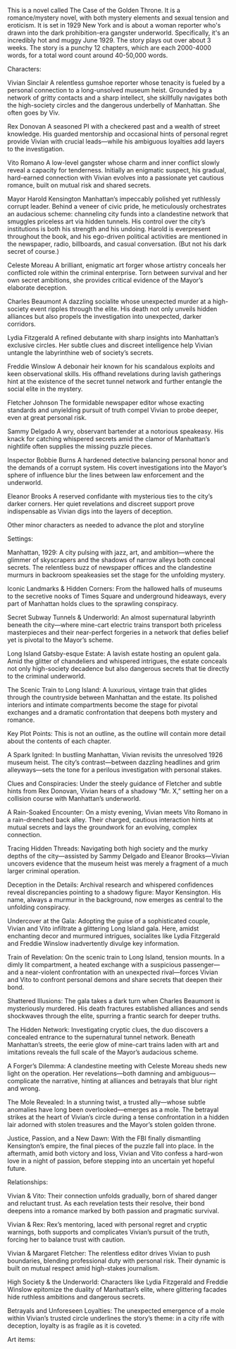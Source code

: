 This is a novel called The Case of the Golden Throne. 
It is a romance/mystery novel, with both mystery elements and sexual tension and eroticism. 
It is set in 1929 New York and is about a woman reporter who's drawn into the dark prohibition-era gangster underworld.
Specifically, it's an incredibly hot and muggy June 1929. The story plays out over about 3 weeks.
The story is a punchy 12 chapters, which are each 2000-4000 words, for a total word count around 40-50,000 words.

Characters:

Vivian Sinclair
A relentless gumshoe reporter whose tenacity is fueled by a personal connection to a long-unsolved museum heist. Grounded by a network of gritty contacts and a sharp intellect, she skillfully navigates both the high-society circles and the dangerous underbelly of Manhattan. She often goes by Viv.

Rex Donovan
A seasoned PI with a checkered past and a wealth of street knowledge. His guarded mentorship and occasional hints of personal regret provide Vivian with crucial leads—while his ambiguous loyalties add layers to the investigation.

Vito Romano
A low-level gangster whose charm and inner conflict slowly reveal a capacity for tenderness. Initially an enigmatic suspect, his gradual, hard-earned connection with Vivian evolves into a passionate yet cautious romance, built on mutual risk and shared secrets.

Mayor Harold Kensington
Manhattan’s impeccably polished yet ruthlessly corrupt leader. Behind a veneer of civic pride, he meticulously orchestrates an audacious scheme: channeling city funds into a clandestine network that smuggles priceless art via hidden tunnels. His control over the city’s institutions is both his strength and his undoing. Harold is everpresent throughout the book, and his ego-driven political activities are mentioned in the newspaper, radio, billboards, and casual conversation. (But not his dark secret of course.)

Celeste Moreau
A brilliant, enigmatic art forger whose artistry conceals her conflicted role within the criminal enterprise. Torn between survival and her own secret ambitions, she provides critical evidence of the Mayor’s elaborate deception.

Charles Beaumont
A dazzling socialite whose unexpected murder at a high-society event ripples through the elite. His death not only unveils hidden alliances but also propels the investigation into unexpected, darker corridors.

Lydia Fitzgerald
A refined debutante with sharp insights into Manhattan’s exclusive circles. Her subtle clues and discreet intelligence help Vivian untangle the labyrinthine web of society’s secrets.

Freddie Winslow
A debonair heir known for his scandalous exploits and keen observational skills. His offhand revelations during lavish gatherings hint at the existence of the secret tunnel network and further entangle the social elite in the mystery.

Fletcher Johnson
The formidable newspaper editor whose exacting standards and unyielding pursuit of truth compel Vivian to probe deeper, even at great personal risk.

Sammy Delgado
A wry, observant bartender at a notorious speakeasy. His knack for catching whispered secrets amid the clamor of Manhattan’s nightlife often supplies the missing puzzle pieces.

Inspector Bobbie Burns
A hardened detective balancing personal honor and the demands of a corrupt system. His covert investigations into the Mayor’s sphere of influence blur the lines between law enforcement and the underworld.

Eleanor Brooks
A reserved confidante with mysterious ties to the city’s darker corners. Her quiet revelations and discreet support prove indispensable as Vivian digs into the layers of deception.

Other minor characters as needed to advance the plot and storyline

Settings:

Manhattan, 1929:
A city pulsing with jazz, art, and ambition—where the glimmer of skyscrapers and the shadows of narrow alleys both conceal secrets. The relentless buzz of newspaper offices and the clandestine murmurs in backroom speakeasies set the stage for the unfolding mystery.

Iconic Landmarks & Hidden Corners:
From the hallowed halls of museums to the secretive nooks of Times Square and underground hideaways, every part of Manhattan holds clues to the sprawling conspiracy.

Secret Subway Tunnels & Underworld:
An almost supernatural labyrinth beneath the city—where mine-cart electric trains transport both priceless masterpieces and their near-perfect forgeries in a network that defies belief yet is pivotal to the Mayor’s scheme.

Long Island Gatsby-esque Estate:
A lavish estate hosting an opulent gala. Amid the glitter of chandeliers and whispered intrigues, the estate conceals not only high-society decadence but also dangerous secrets that tie directly to the criminal underworld.

The Scenic Train to Long Island:
A luxurious, vintage train that glides through the countryside between Manhattan and the estate. Its polished interiors and intimate compartments become the stage for pivotal exchanges and a dramatic confrontation that deepens both mystery and romance.

Key Plot Points:
This is not an outline, as the outline will contain more detail about the contents of each chapter. 

A Spark Ignited:
In bustling Manhattan, Vivian revisits the unresolved 1926 museum heist. The city’s contrast—between dazzling headlines and grim alleyways—sets the tone for a perilous investigation with personal stakes.

Clues and Conspiracies:
Under the steely guidance of Fletcher and subtle hints from Rex Donovan, Vivian hears of a shadowy “Mr. X,” setting her on a collision course with Manhattan’s underworld.

A Rain-Soaked Encounter:
On a misty evening, Vivian meets Vito Romano in a rain-drenched back alley. Their charged, cautious interaction hints at mutual secrets and lays the groundwork for an evolving, complex connection.

Tracing Hidden Threads:
Navigating both high society and the murky depths of the city—assisted by Sammy Delgado and Eleanor Brooks—Vivian uncovers evidence that the museum heist was merely a fragment of a much larger criminal operation.

Deception in the Details:
Archival research and whispered confidences reveal discrepancies pointing to a shadowy figure: Mayor Kensington. His name, always a murmur in the background, now emerges as central to the unfolding conspiracy.

Undercover at the Gala:
Adopting the guise of a sophisticated couple, Vivian and Vito infiltrate a glittering Long Island gala. Here, amidst enchanting decor and murmured intrigues, socialites like Lydia Fitzgerald and Freddie Winslow inadvertently divulge key information.

Train of Revelation:
On the scenic train to Long Island, tension mounts. In a dimly lit compartment, a heated exchange with a suspicious passenger—and a near-violent confrontation with an unexpected rival—forces Vivian and Vito to confront personal demons and share secrets that deepen their bond.

Shattered Illusions:
The gala takes a dark turn when Charles Beaumont is mysteriously murdered. His death fractures established alliances and sends shockwaves through the elite, spurring a frantic search for deeper truths.

The Hidden Network:
Investigating cryptic clues, the duo discovers a concealed entrance to the supernatural tunnel network. Beneath Manhattan’s streets, the eerie glow of mine-cart trains laden with art and imitations reveals the full scale of the Mayor’s audacious scheme.

A Forger’s Dilemma:
A clandestine meeting with Celeste Moreau sheds new light on the operation. Her revelations—both damning and ambiguous—complicate the narrative, hinting at alliances and betrayals that blur right and wrong.

The Mole Revealed:
In a stunning twist, a trusted ally—whose subtle anomalies have long been overlooked—emerges as a mole. The betrayal strikes at the heart of Vivian’s circle during a tense confrontation in a hidden lair adorned with stolen treasures and the Mayor’s stolen golden throne.

Justice, Passion, and a New Dawn:
With the FBI finally dismantling Kensington’s empire, the final pieces of the puzzle fall into place. In the aftermath, amid both victory and loss, Vivian and Vito confess a hard-won love in a night of passion, before stepping into an uncertain yet hopeful future.

Relationships:

Vivian & Vito:
Their connection unfolds gradually, born of shared danger and reluctant trust. As each revelation tests their resolve, their bond deepens into a romance marked by both passion and pragmatic survival.

Vivian & Rex:
Rex’s mentoring, laced with personal regret and cryptic warnings, both supports and complicates Vivian’s pursuit of the truth, forcing her to balance trust with caution.

Vivian & Margaret Fletcher:
The relentless editor drives Vivian to push boundaries, blending professional duty with personal risk. Their dynamic is built on mutual respect amid high-stakes journalism.

High Society & the Underworld:
Characters like Lydia Fitzgerald and Freddie Winslow epitomize the duality of Manhattan’s elite, where glittering facades hide ruthless ambitions and dangerous secrets.

Betrayals and Unforeseen Loyalties:
The unexpected emergence of a mole within Vivian’s trusted circle underlines the story’s theme: in a city rife with deception, loyalty is as fragile as it is coveted.

Art items:
